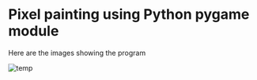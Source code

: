 # Pixel painting using Python pygame module

Here are the images showing the program

![temp](https://user-images.githubusercontent.com/70594522/145788830-4fe46470-8a8f-474d-8c84-66a80586bbb5.png)
